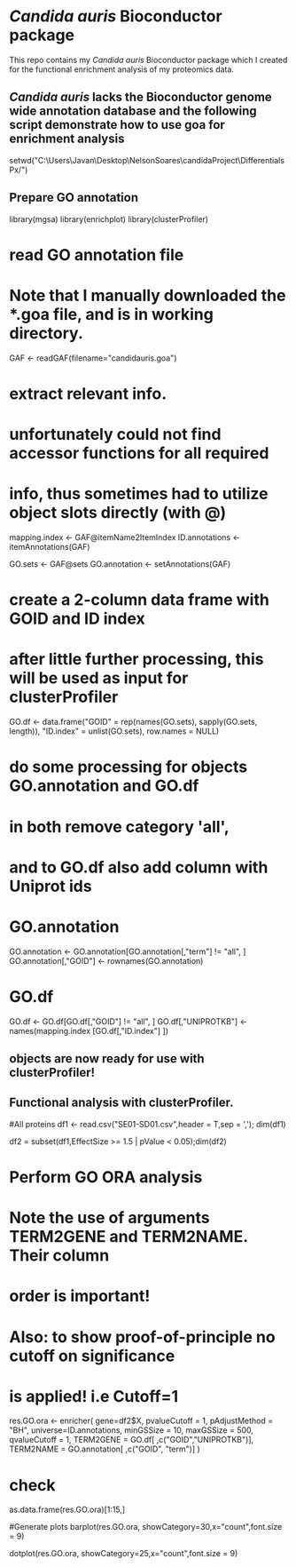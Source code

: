# _Candida auris_ Bioconductor package
This repo contains my _*Candida auris*_ Bioconductor package which I created for the functional enrichment analysis of my proteomics data.
## _*Candida auris*_ lacks the Bioconductor genome wide annotation database and the following script demonstrate how to use goa for enrichment analysis
setwd("C:\\Users\\Javan\\Desktop\\NelsonSoares\\candidaProject\\DifferentialsPx/")
## Prepare GO annotation
library(mgsa)
library(enrichplot)
library(clusterProfiler)

# read GO annotation file
# Note that I manually downloaded the *.goa file, and is in working directory.
GAF <- readGAF(filename="candidauris.goa")

# extract relevant info.
# unfortunately could not find accessor functions for all required
# info, thus sometimes had to utilize object slots directly (with @)
mapping.index <-  GAF@itemName2ItemIndex
ID.annotations <- itemAnnotations(GAF)

GO.sets <- GAF@sets
GO.annotation <- setAnnotations(GAF)

# create a 2-column data frame with GOID and ID index
# after little further processing, this will be used as input for clusterProfiler
GO.df <- data.frame("GOID" = rep(names(GO.sets), sapply(GO.sets, length)),
                    "ID.index" = unlist(GO.sets),  row.names = NULL)


# do some processing for objects GO.annotation and GO.df
# in both remove category 'all',
# and to GO.df also add column with Uniprot ids

# GO.annotation
GO.annotation <- GO.annotation[GO.annotation[,"term"] != "all", ]
GO.annotation[,"GOID"] <- rownames(GO.annotation)

# GO.df
GO.df <- GO.df[GO.df[,"GOID"] != "all", ]
GO.df[,"UNIPROTKB"] <- names(mapping.index [GO.df[,"ID.index"] ])


## objects are now ready for use with clusterProfiler!


## Functional analysis with clusterProfiler.
#All proteins
df1 <- read.csv("SE01-SD01.csv",header = T,sep = ','); dim(df1)

df2 = subset(df1,EffectSize >= 1.5 | pValue < 0.05);dim(df2)

# Perform GO ORA analysis
# Note the use of arguments TERM2GENE and TERM2NAME. Their column
# order is important!
# Also: to show proof-of-principle no cutoff on significance
# is applied! i.e Cutoff=1

res.GO.ora <- enricher(
  gene=df2$X,
  pvalueCutoff = 1,
  pAdjustMethod = "BH",
  universe=ID.annotations,
  minGSSize = 10,
  maxGSSize = 500,
  qvalueCutoff = 1,
  TERM2GENE = GO.df[ ,c("GOID","UNIPROTKB")],
  TERM2NAME = GO.annotation[ ,c("GOID", "term")]
)

# check
as.data.frame(res.GO.ora)[1:15,]

#Generate plots
barplot(res.GO.ora, showCategory=30,x="count",font.size = 9)

dotplot(res.GO.ora, showCategory=25,x="count",font.size = 9)
